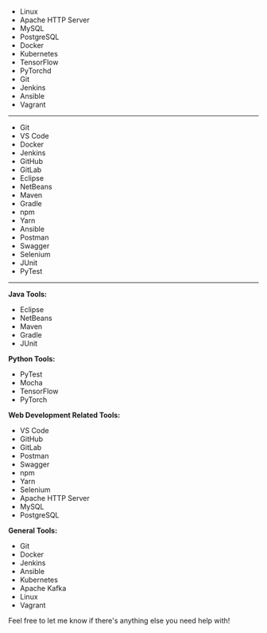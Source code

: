 

- Linux
- Apache HTTP Server
- MySQL
- PostgreSQL
- Docker
- Kubernetes
- TensorFlow
- PyTorchd
- Git
- Jenkins
- Ansible
- Vagrant

---





- Git
- VS Code
- Docker
- Jenkins
- GitHub
- GitLab
- Eclipse
- NetBeans
- Maven
- Gradle
- npm
- Yarn
- Ansible
- Postman
- Swagger
- Selenium
- JUnit
- PyTest



---

**Java Tools:**
- Eclipse
- NetBeans
- Maven
- Gradle
- JUnit

**Python Tools:**
- PyTest
- Mocha
- TensorFlow
- PyTorch

**Web Development Related Tools:**
- VS Code
- GitHub
- GitLab
- Postman
- Swagger
- npm
- Yarn
- Selenium
- Apache HTTP Server
- MySQL
- PostgreSQL

**General Tools:**
- Git
- Docker
- Jenkins
- Ansible
- Kubernetes
- Apache Kafka
- Linux
- Vagrant

Feel free to let me know if there's anything else you need help with!
